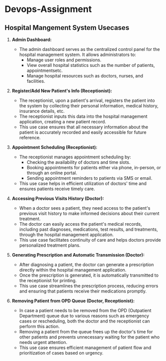 # Devops-Assignment
## Hospital Mangement System Usecases

1) **Admin Dashboard:**
   - The admin dashboard serves as the centralized control panel for the hospital management system. It allows administrators to:
     - Manage user roles and permissions.
     - View overall hospital statistics such as the number of patients, appointmentsetc.
     - Manage hospital resources such as doctors, nurses, and facilities.

2) **Register/Add New Patient's Info (Receptionist):**
   - The receptionist, upon a patient's arrival, registers the patient into the system by collecting their personal information, medical history, insurance details, etc.
   - The receptionist inputs this data into the hospital management application, creating a new patient record.
   - This use case ensures that all necessary information about the patient is accurately recorded and easily accessible for future reference.

3) **Appointment Scheduling (Receptionist):**
   - The receptionist manages appointment scheduling by:
     - Checking the availability of doctors and time slots.
     - Booking appointments for patients either via phone, in-person, or through an online portal.
     - Sending appointment reminders to patients via SMS or email.
   - This use case helps in efficient utilization of doctors' time and ensures patients receive timely care.

4) **Accessing Previous Visits History (Doctor):**
   - When a doctor sees a patient, they need access to the patient's previous visit history to make informed decisions about their current treatment.
   - The doctor can easily access the patient's medical records, including past diagnoses, medications, test results, and treatments, through the hospital management application.
   - This use case facilitates continuity of care and helps doctors provide personalized treatment plans.

5) **Generating Prescription and Automatic Transmission (Doctor):**
   - After diagnosing a patient, the doctor can generate a prescription directly within the hospital management application.
   - Once the prescription is generated, it is automatically transmitted to the receptionist for printing.
   - This use case streamlines the prescription process, reducing errors and ensuring that patients receive their medications promptly.

6) **Removing Patient from OPD Queue (Doctor, Receptionist):**
   - In case a patient needs to be removed from the OPD (Outpatient Department) queue due to various reasons such as emergency cases or rescheduling, both the doctor and the receptionist can perform this action.
   - Removing a patient from the queue frees up the doctor's time for other patients and prevents unnecessary waiting for the patient who needs urgent attention.
   - This use case ensures efficient management of patient flow and prioritization of cases based on urgency.

